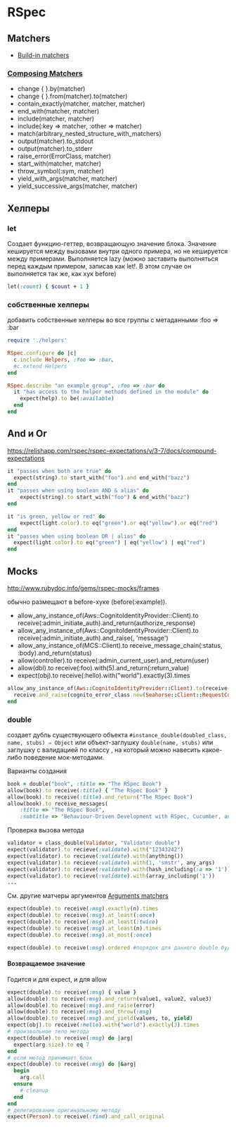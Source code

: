 # RSpec

## Matchers
* [Build-in matchers](https://relishapp.com/rspec/rspec-expectations/docs/built-in-matchers)

### [Composing Matchers](https://relishapp.com/rspec/rspec-expectations/v/3-7/docs/composing-matchers)

* change { }.by(matcher)
* change { }.from(matcher).to(matcher)
* contain_exactly(matcher, matcher, matcher)
* end_with(matcher, matcher)
* include(matcher, matcher)
* include(:key => matcher, :other => matcher)
* match(arbitrary_nested_structure_with_matchers)
* output(matcher).to_stdout
* output(matcher).to_stderr
* raise_error(ErrorClass, matcher)
* start_with(matcher, matcher)
* throw_symbol(:sym, matcher)
* yield_with_args(matcher, matcher)
* yield_successive_args(matcher, matcher)


## Хелперы

### let
Создает функцию-геттер, возвращающую значение блока.
Значение кешируется между вызовами внутри одного примера, но не кешируется между примерами.
Выполняется lazy (можно заставить выполняться перед каждым примером, записав как let!. В этом случае он выполняется так же, как хук before)
```ruby
let(:count) { $count + 1 }
```
### собственные хелперы
добавить собственные хелперы во все группы c метаданными :foo => :bar
```ruby
require './helpers'

RSpec.configure do |c|
  c.include Helpers, :foo => :bar、
  #c.extend Helpers
end

RSpec.describe "an example group", :foo => :bar do
  it "has access to the helper methods defined in the module" do
    expect(help).to be(:available)
  end
end

```

## And и Or
https://relishapp.com/rspec/rspec-expectations/v/3-7/docs/compound-expectations
```ruby
it "passes when both are true" do
  expect(string).to start_with("foo").and end_with("bazz")
end
it "passes when using boolean AND & alias" do
    expect(string).to start_with("foo") & end_with("bazz")
end

it "is green, yellow or red" do
    expect(light.color).to eq("green").or eq("yellow").or eq("red")
end
it "passes when using boolean OR | alias" do
  expect(light.color).to eq("green") | eq("yellow") | eq("red")
end
```

## Mocks
http://www.rubydoc.info/gems/rspec-mocks/frames

обычно размещают в before-хуке (before(:example)).

* allow_any_instance_of(Aws::CognitoIdentityProvider::Client).to receive(:admin_initiate_auth).and_return(authorize_response)
* allow_any_instance_of(Aws::CognitoIdentityProvider::Client).to receive(:admin_initiate_auth).and_raise(<error class>, 'message')
* allow_any_instance_of(MCS::Client).to receive_message_chain(:status, :body).and_return(status)
* allow(controller).to receive(:admin_current_user).and_return(user)
* allow(dbl).to receive(:foo).with(5).and_return(:return_value)
* expect(obj).to receive(:hello).with("world").exactly(3).times

```ruby
allow_any_instance_of(Aws::CognitoIdentityProvider::Client).to(receive(:confirm_forgot_password)).tap do |receive|
  receive.and_raise(cognito_error_class.new(Seahorse::Client::RequestContext.new, 'error')) if cognito_error_class
end
```

### double
создает дубль существующего объекта `#instance_double(doubled_class, name, stubs) ⇒ Object` или объект-заглушку `double(name, stubs)` или заглушку с валидацией по классу , на который можно навесить какое-либо поведение мок-методами.

Варианты создания
```ruby
book = double("book", :title => "The RSpec Book")
allow(book).to receive(:title) { "The RSpec Book" }
allow(book).to receive(:title).and_return("The RSpec Book")
allow(book).to receive_messages(
    :title => "The RSpec Book",
    :subtitle => "Behaviour-Driven Development with RSpec, Cucumber, and Friends")
```

Проверка вызова метода
```ruby
validator = class_double(Validator, "Validator double")
expect(validator).to recieve(:validate).with("12343242")
expect(validator).to recieve(:validate).with(anything())
expect(validator).to recieve(:validate).with(1, 'smstr', any_args)
expect(validator).to recieve(:validate).with(hash_including(:a => '1'))
expect(validator).to recieve(:validate).with(array_including('1'))
...
```
См. другие матчеры аргументов [Arguments matchers](http://www.rubydoc.info/gems/rspec-mocks/RSpec/Mocks/ArgumentMatchers#boolean-instance_method)

```ruby
expect(double).to receive(:msg).exactly(n).times
expect(double).to receive(:msg).at_least(:once)
expect(double).to receive(:msg).at_least(:twice)
expect(double).to receive(:msg).at_least(n).times
expect(double).to receive(:msg).at_most(:once)

expect(double).to receive(:msg).ordered #порядок для данного double будет важен
```

#### Возвращаемое значение
Годится и для expect, и для allow
```ruby
expect(double).to receive(:msg) { value }
allow(double).to receive(:msg).and_return(value1, value2, value3)
allow(double).to receive(:msg).and_raise(error)
allow(double).to receive(:msg).and_throw(:msg)
allow(double).to receive(:msg).and_yield(values, to, yield)
expect(obj).to receive(:hello).with("world").exactly(3).times
# произвольное тело метода
expect(double).to receive(:msg) do |arg|
  expect(arg.size).to eq 7
end
# если метод принимает блок
expect(double).to receive(:msg) do |&arg|
  begin
    arg.call
  ensure
    # cleanup
  end
end
# делегирование оригинальному методу
expect(Person).to receive(:find).and_call_original
```
